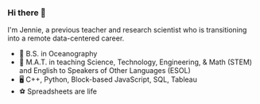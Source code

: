 ### Hi there 👋

I'm Jennie, a previous teacher and research scientist who is transitioning into a remote data-centered career.   

- 🌊 B.S. in Oceanography
- 📝 M.A.T. in teaching Science, Technology, Engineering, & Math (STEM) and English to Speakers of Other Languages (ESOL)
- 🖥️ C++, Python, Block-based JavaScript, SQL, Tableau
- ⚽ Spreadsheets are life
